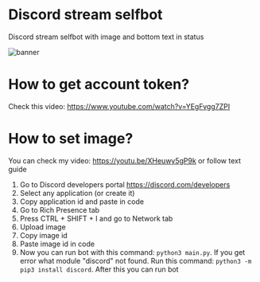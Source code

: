 # Discord stream selfbot
Discord stream selfbot with image and bottom text in status

![banner](https://cdn.discordapp.com/attachments/884982510013022251/1008620032479219783/unknown.png)

# How to get account token?
Check this video: https://www.youtube.com/watch?v=YEgFvgg7ZPI

# How to set image?
You can check my video: https://youtu.be/XHeuwy5gP9k
or follow text guide

1. Go to Discord developers portal https://discord.com/developers
2. Select any application (or create it)
3. Copy application id and paste in code
4. Go to Rich Presence tab
5. Press CTRL + SHIFT + I and go to Network tab
6. Upload image
7. Copy image id
8. Paste image id in code
9. Now you can run bot with this command: ```python3 main.py```.
If you get error what module "discord" not found. Run this command: ```python3 -m pip3 install discord```. After this you can run bot
